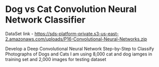 # Dog vs Cat Convolution Neural Network Classifier
DataSet link - https://sds-platform-private.s3-us-east-2.amazonaws.com/uploads/P16-Convolutional-Neural-Networks.zip

Develop a Deep Convolutional Neural Network Step-by-Step to Classify Photographs of Dogs and Cats
I am using 8,000 cat and dog iamges in training set and 2,000 images for testing dataset 
